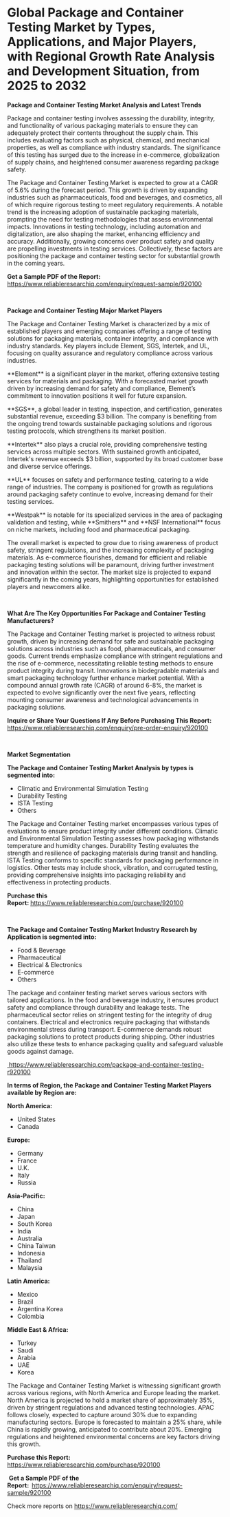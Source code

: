 <p><h1>Global Package and Container Testing Market by Types, Applications, and Major Players, with Regional Growth Rate Analysis and Development Situation, from 2025 to 2032</h1></p><p><strong>Package and Container Testing Market Analysis and Latest Trends</strong></p>
<p><p>Package and container testing involves assessing the durability, integrity, and functionality of various packaging materials to ensure they can adequately protect their contents throughout the supply chain. This includes evaluating factors such as physical, chemical, and mechanical properties, as well as compliance with industry standards. The significance of this testing has surged due to the increase in e-commerce, globalization of supply chains, and heightened consumer awareness regarding package safety.</p><p>The Package and Container Testing Market is expected to grow at a CAGR of 5.6% during the forecast period. This growth is driven by expanding industries such as pharmaceuticals, food and beverages, and cosmetics, all of which require rigorous testing to meet regulatory requirements. A notable trend is the increasing adoption of sustainable packaging materials, prompting the need for testing methodologies that assess environmental impacts. Innovations in testing technology, including automation and digitalization, are also shaping the market, enhancing efficiency and accuracy. Additionally, growing concerns over product safety and quality are propelling investments in testing services. Collectively, these factors are positioning the package and container testing sector for substantial growth in the coming years.</p></p>
<p><strong>Get a Sample PDF of the Report:&nbsp;</strong> <a href="https://www.reliableresearchiq.com/enquiry/request-sample/920100?utm_campaign=3282&utm_medium=2&utm_source=Github&utm_content=ia&utm_term=07032025&utm_id=package-and-container-testing">https://www.reliableresearchiq.com/enquiry/request-sample/920100</a></p>
<p>&nbsp;</p>
<p><strong>Package and Container Testing Major Market Players</strong></p>
<p><p>The Package and Container Testing Market is characterized by a mix of established players and emerging companies offering a range of testing solutions for packaging materials, container integrity, and compliance with industry standards. Key players include Element, SGS, Intertek, and UL, focusing on quality assurance and regulatory compliance across various industries.</p><p>**Element** is a significant player in the market, offering extensive testing services for materials and packaging. With a forecasted market growth driven by increasing demand for safety and compliance, Element’s commitment to innovation positions it well for future expansion. </p><p>**SGS**, a global leader in testing, inspection, and certification, generates substantial revenue, exceeding $3 billion. The company is benefiting from the ongoing trend towards sustainable packaging solutions and rigorous testing protocols, which strengthens its market position.</p><p>**Intertek** also plays a crucial role, providing comprehensive testing services across multiple sectors. With sustained growth anticipated, Intertek's revenue exceeds $3 billion, supported by its broad customer base and diverse service offerings.</p><p>**UL** focuses on safety and performance testing, catering to a wide range of industries. The company is positioned for growth as regulations around packaging safety continue to evolve, increasing demand for their testing services.</p><p>**Westpak** is notable for its specialized services in the area of packaging validation and testing, while **Smithers** and **NSF International** focus on niche markets, including food and pharmaceutical packaging.</p><p>The overall market is expected to grow due to rising awareness of product safety, stringent regulations, and the increasing complexity of packaging materials. As e-commerce flourishes, demand for efficient and reliable packaging testing solutions will be paramount, driving further investment and innovation within the sector. The market size is projected to expand significantly in the coming years, highlighting opportunities for established players and newcomers alike.</p></p>
<p>&nbsp;</p>
<p><strong>What Are The Key Opportunities For Package and Container Testing Manufacturers?</strong></p>
<p><p>The Package and Container Testing market is projected to witness robust growth, driven by increasing demand for safe and sustainable packaging solutions across industries such as food, pharmaceuticals, and consumer goods. Current trends emphasize compliance with stringent regulations and the rise of e-commerce, necessitating reliable testing methods to ensure product integrity during transit. Innovations in biodegradable materials and smart packaging technology further enhance market potential. With a compound annual growth rate (CAGR) of around 6-8%, the market is expected to evolve significantly over the next five years, reflecting mounting consumer awareness and technological advancements in packaging solutions.</p></p>
<p><strong>Inquire or Share Your Questions If Any Before Purchasing This Report:</strong> <a href="https://www.reliableresearchiq.com/enquiry/pre-order-enquiry/920100?utm_campaign=3282&utm_medium=2&utm_source=Github&utm_content=ia&utm_term=07032025&utm_id=package-and-container-testing">https://www.reliableresearchiq.com/enquiry/pre-order-enquiry/920100</a></p>
<p>&nbsp;</p>
<p><strong>Market Segmentation</strong></p>
<p><strong>The Package and Container Testing Market Analysis by types is segmented into:</strong></p>
<p><ul><li>Climatic and Environmental Simulation Testing</li><li>Durability Testing</li><li>ISTA Testing</li><li>Others</li></ul></p>
<p><p>The Package and Container Testing market encompasses various types of evaluations to ensure product integrity under different conditions. Climatic and Environmental Simulation Testing assesses how packaging withstands temperature and humidity changes. Durability Testing evaluates the strength and resilience of packaging materials during transit and handling. ISTA Testing conforms to specific standards for packaging performance in logistics. Other tests may include shock, vibration, and corrugated testing, providing comprehensive insights into packaging reliability and effectiveness in protecting products.</p></p>
<p><strong>Purchase this Report:&nbsp;</strong><a href="https://www.reliableresearchiq.com/purchase/920100?utm_campaign=3282&utm_medium=2&utm_source=Github&utm_content=ia&utm_term=07032025&utm_id=package-and-container-testing">https://www.reliableresearchiq.com/purchase/920100</a></p>
<p>&nbsp;</p>
<p><strong>The Package and Container Testing Market Industry Research by Application is segmented into:</strong></p>
<p><ul><li>Food & Beverage</li><li>Pharmaceutical</li><li>Electrical & Electronics</li><li>E-commerce</li><li>Others</li></ul></p>
<p><p>The package and container testing market serves various sectors with tailored applications. In the food and beverage industry, it ensures product safety and compliance through durability and leakage tests. The pharmaceutical sector relies on stringent testing for the integrity of drug containers. Electrical and electronics require packaging that withstands environmental stress during transport. E-commerce demands robust packaging solutions to protect products during shipping. Other industries also utilize these tests to enhance packaging quality and safeguard valuable goods against damage.</p></p>
<p><a href="https://www.reliableresearchiq.com/package-and-container-testing-r920100?utm_campaign=3282&utm_medium=2&utm_source=Github&utm_content=ia&utm_term=07032025&utm_id=package-and-container-testing">&nbsp;https://www.reliableresearchiq.com/package-and-container-testing-r920100</a></p>
<p><strong>In terms of Region, the Package and Container Testing Market Players available by Region are:</strong></p>
<p>
    <p> <strong> North America: </strong>
        <ul>
            <li>United States</li>
            <li>Canada</li>
        </ul>
        </p> 
    <p> <strong> Europe: </strong>
        <ul>
            <li>Germany</li>
            <li>France</li>
            <li>U.K.</li>
            <li>Italy</li>
            <li>Russia</li>
        </ul>
        </p> 
    <p> <strong> Asia-Pacific: </strong>
        <ul>
            <li>China</li>
            <li>Japan</li>
            <li>South Korea</li>
            <li>India</li>
            <li>Australia</li>
            <li>China Taiwan</li>
            <li>Indonesia</li>
            <li>Thailand</li>
            <li>Malaysia</li>
        </ul>
        </p> 
    <p> <strong> Latin America: </strong>
        <ul>
            <li>Mexico</li>
            <li>Brazil</li>
            <li>Argentina Korea</li>
            <li>Colombia</li>
        </ul>
        </p> 
    <p> <strong> Middle East & Africa: </strong>
        <ul>
            <li>Turkey</li>
            <li>Saudi</li>
            <li>Arabia</li>
            <li>UAE</li>
            <li>Korea</li>
        </ul>
    </p>
    </p>
<p><p>The Package and Container Testing Market is witnessing significant growth across various regions, with North America and Europe leading the market. North America is projected to hold a market share of approximately 35%, driven by stringent regulations and advanced testing technologies. APAC follows closely, expected to capture around 30% due to expanding manufacturing sectors. Europe is forecasted to maintain a 25% share, while China is rapidly growing, anticipated to contribute about 20%. Emerging regulations and heightened environmental concerns are key factors driving this growth.</p></p>
<p><strong>Purchase this Report: </strong><a href="https://www.reliableresearchiq.com/purchase/920100?utm_campaign=3282&utm_medium=2&utm_source=Github&utm_content=ia&utm_term=07032025&utm_id=package-and-container-testing">https://www.reliableresearchiq.com/purchase/920100</a></p>
<p>&nbsp;<strong>Get a Sample PDF of the Report:&nbsp;&nbsp;</strong><a href="https://www.reliableresearchiq.com/enquiry/request-sample/920100?utm_campaign=3282&utm_medium=2&utm_source=Github&utm_content=ia&utm_term=07032025&utm_id=package-and-container-testing">https://www.reliableresearchiq.com/enquiry/request-sample/920100</a></p>
<p><strong></strong></p>
<p>Check more reports on <a href="https://www.reliableresearchiq.com/?utm_campaign=3282&utm_medium=2&utm_source=Github&utm_content=ia&utm_term=07032025&utm_id=package-and-container-testing">https://www.reliableresearchiq.com/</a></p>